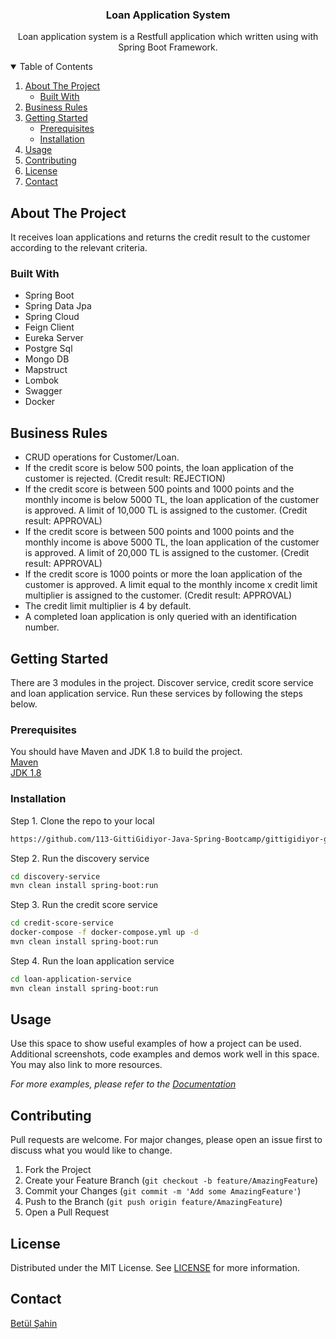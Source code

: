 <h3 align=center>Loan Application System</h3>
<p align="center">Loan application system is a Restfull application which written using with Spring Boot Framework.</p>

<!-- TABLE OF CONTENTS -->
<details open="open">
  <summary>Table of Contents</summary>
  <ol>
    <li>
      <a href="#about-the-project">About The Project</a>
      <ul>
        <li><a href="#built-with">Built With</a></li>
      </ul>
    </li>
    <li><a href="#business-rules">Business Rules</a></li>
    <li>
      <a href="#getting-started">Getting Started</a>
      <ul>
        <li><a href="#prerequisites">Prerequisites</a></li>
        <li><a href="#installation">Installation</a></li>
      </ul>
    </li>
    <li><a href="#usage">Usage</a></li>
    <li><a href="#contributing">Contributing</a></li>
    <li><a href="#license">License</a></li>
    <li><a href="#contact">Contact</a></li>
  </ol>
</details>

## About The Project  
It receives loan applications and returns the credit result to the customer according to the relevant criteria.

### Built With
- Spring Boot  
- Spring Data Jpa  
- Spring Cloud  
- Feign Client  
- Eureka Server   
- Postgre Sql  
- Mongo DB  
- Mapstruct  
- Lombok  
- Swagger
- Docker

## Business Rules
- CRUD operations for Customer/Loan.
- If the credit score is below 500 points, the loan application of the customer is rejected. (Credit result: REJECTION)
- If the credit score is between 500 points and 1000 points and the monthly income is below 5000 TL, the loan application of the customer is approved. A limit of 10,000 TL is assigned to the customer. (Credit result: APPROVAL)
- If the credit score is between 500 points and 1000 points and the monthly income is above 5000 TL, the loan application of the customer is approved. A limit of 20,000 TL is assigned to the customer. (Credit result: APPROVAL)
- If the credit score is 1000 points or more the loan application of the customer is approved. A limit equal to the monthly income x credit limit multiplier is assigned to the customer. (Credit result: APPROVAL)
- The credit limit multiplier is 4 by default.
- A completed loan application is only queried with an identification number.

<!-- GETTING STARTED -->
## Getting Started
There are 3 modules in the project. Discover service, credit score service and loan application service. Run these services by following the steps below.   

### Prerequisites
You should have Maven and JDK 1.8 to build the project.  
[Maven](https://maven.apache.org/download.cgi)  
[JDK 1.8](https://www.oracle.com/java/technologies/downloads/#java8)

### Installation

Step 1. Clone the repo to your local
   ```sh
   https://github.com/113-GittiGidiyor-Java-Spring-Bootcamp/gittigidiyor-graduation-project-betul-sahin.git
   ```
Step 2. Run the discovery service
   ```sh
   cd discovery-service
   mvn clean install spring-boot:run
   ```
Step 3. Run the credit score service
   ```sh
   cd credit-score-service
   docker-compose -f docker-compose.yml up -d
   mvn clean install spring-boot:run
   ```
Step 4. Run the loan application service
   ```sh
   cd loan-application-service
   mvn clean install spring-boot:run
   ```

<!-- USAGE EXAMPLES -->
## Usage

Use this space to show useful examples of how a project can be used. Additional screenshots, code examples and demos work well in this space. You may also link to more resources.

_For more examples, please refer to the [Documentation](https://example.com)_


## Contributing
Pull requests are welcome. For major changes, please open an issue first to discuss what you would like to change.  

1. Fork the Project
2. Create your Feature Branch (`git checkout -b feature/AmazingFeature`)
3. Commit your Changes (`git commit -m 'Add some AmazingFeature'`)
4. Push to the Branch (`git push origin feature/AmazingFeature`)
5. Open a Pull Request

## License
Distributed under the MIT License. See [LICENSE](https://github.com/113-GittiGidiyor-Java-Spring-Bootcamp/gittigidiyor-graduation-project-betul-sahin/blob/main/LICENSE) for more information.  

## Contact
[Betül Şahin](https://www.linkedin.com/in/betulsahin/)